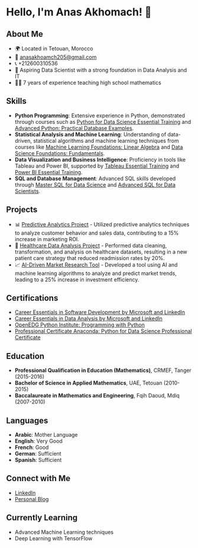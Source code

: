 # Hello, I'm Anas Akhomach! 👋

## About Me
- 🌍 Located in Tetouan, Morocco
- 📧 [anasakhoamch205@gmail.com](mailto:anasakhoamch205@gmail.com)
- 📞 +212600310536
- 💼 Aspiring Data Scientist with a strong foundation in Data Analysis and IT
- 🧑‍🏫 7 years of experience teaching high school mathematics

## Skills
- **Python Programming**: Extensive experience in Python, demonstrated through courses such as [Python for Data Science Essential Training](https://www.linkedin.com/learning/certificates/81ef139eeef6e9ad5f77d3c4317c32c8b8dfa993aa85c567679640d12d80d89a) and [Advanced Python: Practical Database Examples](https://www.linkedin.com/learning/certificates/81ef139eeef6e9ad5f77d3c4317c32c8b8dfa993aa85c567679640d12d80d89a).
- **Statistical Analysis and Machine Learning**: Understanding of data-driven, statistical algorithms and machine learning techniques from courses like [Machine Learning Foundations: Linear Algebra](https://www.linkedin.com/learning/certificates/81ef139eeef6e9ad5f77d3c4317c32c8b8dfa993aa85c567679640d12d80d89a) and [Data Science Foundations: Fundamentals](https://www.linkedin.com/learning/certificates/81ef139eeef6e9ad5f77d3c4317c32c8b8dfa993aa85c567679640d12d80d89a).
- **Data Visualization and Business Intelligence**: Proficiency in tools like Tableau and Power BI, supported by [Tableau Essential Training](https://www.linkedin.com/learning/certificates/81ef139eeef6e9ad5f77d3c4317c32c8b8dfa993aa85c567679640d12d80d89a) and [Power BI Essential Training](https://www.linkedin.com/learning/certificates/81ef139eeef6e9ad5f77d3c4317c32c8b8dfa993aa85c567679640d12d80d89a).
- **SQL and Database Management**: Advanced SQL skills developed through [Master SQL for Data Science](https://www.linkedin.com/learning/certificates/81ef139eeef6e9ad5f77d3c4317c32c8b8dfa993aa85c567679640d12d80d89a) and [Advanced SQL for Data Scientists](https://www.linkedin.com/learning/certificates/81ef139eeef6e9ad5f77d3c4317c32c8b8dfa993aa85c567679640d12d80d89a).

## Projects
- 📊 [Predictive Analytics Project](https://github.com/username/predictive-analytics-project) - Utilized predictive analytics techniques to analyze customer behavior and sales data, contributing to a 15% increase in marketing ROI.
- 🏥 [Healthcare Data Analysis Project](https://github.com/username/healthcare-data-analysis) - Performed data cleaning, transformation, and analysis on healthcare datasets, resulting in a new patient care strategy that reduced readmission rates by 20%.
- 📈 [AI-Driven Market Research Tool](https://github.com/username/ai-market-research-tool) - Developed a tool using AI and machine learning algorithms to analyze and predict market trends, leading to a 25% increase in investment efficiency.

## Certifications
- [Career Essentials in Software Development by Microsoft and LinkedIn](https://www.linkedin.com/learning/certificates/81ef139eeef6e9ad5f77d3c4317c32c8b8dfa993aa85c567679640d12d80d89a)
- [Career Essentials in Data Analysis by Microsoft and LinkedIn](https://www.linkedin.com/learning/certificates/81ef139eeef6e9ad5f77d3c4317c32c8b8dfa993aa85c567679640d12d80d89a)
- [OpenEDG Python Institute: Programming with Python](https://www.linkedin.com/learning/certificates/81ef139eeef6e9ad5f77d3c4317c32c8b8dfa993aa85c567679640d12d80d89a)
- [Professional Certificate Anaconda: Python for Data Science Professional Certificate](https://www.linkedin.com/learning/certificates/81ef139eeef6e9ad5f77d3c4317c32c8b8dfa993aa85c567679640d12d80d89a)

## Education
- **Professional Qualification in Education (Mathematics)**, CRMEF, Tanger (2015-2016)
- **Bachelor of Science in Applied Mathematics**, UAE, Tetouan (2010-2015)
- **Baccalaureate in Mathematics and Engineering**, Fqih Daoud, Mdiq (2007-2010)

## Languages
- **Arabic**: Mother Language
- **English**: Very Good
- **French**: Good
- **German**: Sufficient
- **Spanish**: Sufficient

## Connect with Me
- [LinkedIn](https://www.linkedin.com/in/anas-akhomach)
- [Personal Blog](https://aidailyuser.com)

## Currently Learning
- Advanced Machine Learning techniques
- Deep Learning with TensorFlow

